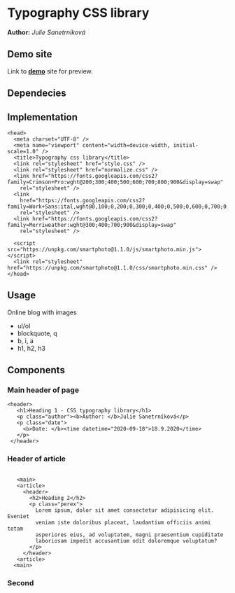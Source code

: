 # Typography CSS library
**Author:** *Julie Sanetrníková*

## Demo site
Link to **[demo](http://www.github.io)** site for preview.

## Dependecies
<link rel="stylesheet" href="normalize.css" />

## Implementation
```
<head>
  <meta charset="UTF-8" />
  <meta name="viewport" content="width=device-width, initial-scale=1.0" />
  <title>Typography css library</title>
  <link rel="stylesheet" href="style.css" />
  <link rel="stylesheet" href="normalize.css" />
  <link href="https://fonts.googleapis.com/css2?family=Crimson+Pro:wght@200;300;400;500;600;700;800;900&display=swap"
    rel="stylesheet" />
  <link
    href="https://fonts.googleapis.com/css2?family=Work+Sans:ital,wght@0,100;0,200;0,300;0,400;0,500;0,600;0,700;0,800;0,900;1,100;1,200;1,300;1,400;1,500;1,600&display=swap"
    rel="stylesheet" />
  <link href="https://fonts.googleapis.com/css2?family=Merriweather:wght@300;400;700;900&display=swap"
    rel="stylesheet" />

  <script src="https://unpkg.com/smartphoto@1.1.0/js/smartphoto.min.js"></script>
  <link rel="stylesheet" href="https://unpkg.com/smartphoto@1.1.0/css/smartphoto.min.css" />
</head>
```

## Usage
Online blog with images
* ul/ol
* blockquote, q
* b, i, a
* h1, h2, h3

## Components
### Main header of page
 ```
 <header>
    <h1>Heading 1 - CSS typography library</h1>
    <p class="author"><b>Author: </b>Julie Sanetrníková</p>
    <p class="date">
      <b>Date: </b><time datetime="2020-09-18">18.9.2020</time>
    </p>
  </header>
  ```
  
 ### Header of article 
 ```
 
    <main>
    <article>
      <header>
        <h2>Heading 2</h2>
        <p class="perex">
          Lorem ipsum, dolor sit amet consectetur adipisicing elit. Eveniet
          veniam iste doloribus placeat, laudantium officiis animi totam
          asperiores eius, ad voluptatem, magni praesentium cupiditate
          laboriosam impedit accusantium odit doloremque voluptatum?
        </p>
      </header>
    <article>
   <main>
   ```
   
  ### 

### Second
